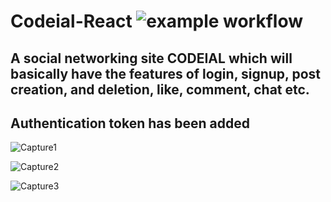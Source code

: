 # Codeial-React ![example workflow](https://img.shields.io/badge/Stack-React-red)
## A social networking site CODEIAL which will basically have the features of login, signup, post creation, and deletion, like, comment, chat etc. 
## Authentication token has been added


![Capture1](https://user-images.githubusercontent.com/96413187/190866503-29d81829-f677-4eca-9284-406114cd876e.PNG)

![Capture2](https://user-images.githubusercontent.com/96413187/190866508-9a8a469f-a714-4d0a-8098-28fe40c312b1.PNG)

![Capture3](https://user-images.githubusercontent.com/96413187/190866514-14234437-39f4-46e6-bf4c-e37983a34a7a.PNG)
